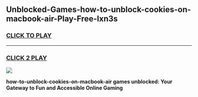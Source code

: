 
## Unblocked-Games-how-to-unblock-cookies-on-macbook-air-Play-Free-lxn3s
<h3>
<a href="https://premium76.site?title=how-to-unblock-cookies-on-macbook-air&ref=18A1">CLICK TO PLAY</a></h3>
<hr>

<h3>
<a href="https://premium76.site?title=how-to-unblock-cookies-on-macbook-air&ref=18A1">CLICK 2 PLAY</a>
  
</h3>

<a href="https://premium76.site?title=how-to-unblock-cookies-on-macbook-air&ref=18A1"><img src="https://clearcache.store/games.png"></a>


**how-to-unblock-cookies-on-macbook-air games unblocked: Your Gateway to Fun and Accessible Online Gaming**
